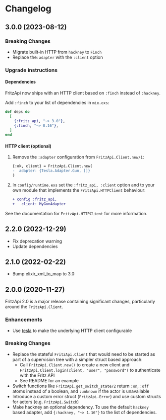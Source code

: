 # Changelog

## 3.0.0 (2023-08-12)

### Breaking Changes

- Migrate built-in HTTP from `hackney` to `Finch`
- Replace the`:adapter` with the `:client` option

### Upgrade instructions

#### Dependencies

FritzApi now ships with an HTTP client based on `:finch` instead of `:hackney`.

Add `:finch` to your list of dependencies in `mix.exs`:

```elixir
def deps do
  [
    {:fritz_api, "~> 3.0"},
    {:finch, "~> 0.16"},
  ]
end
```

#### HTTP client (optional)

1. Remove the `:adapter` configuration from `FritzApi.Client.new/1`:

   ```diff
   {:ok, client} = FritzApi.Client.new(
   -  adapter: {Tesla.Adapter.Gun, []}
   )
   ```

2. In `config/runtime.exs` set the `:fritz_api, :client` option and to your own module that implements the `FritzApi.HTTPClient` behaviour:

   ```diff
   + config :fritz_api,
   +   client: MyGunAdapter
   ```

See the documentation for `FritzApi.HTTPClient` for more information.

## 2.2.0 (2022-12-29)

- Fix deprecation warning
- Update dependencies

## 2.1.0 (2022-02-22)

- Bump elixir_xml_to_map to 3.0

## 2.0.0 (2020-11-27)

FritzApi 2.0 is a major release containing significant changes, particularly around the `FritzApi.Client`.

### Enhancements

- Use [tesla](https://github.com/teamon/tesla) to make the underlying HTTP client configurable

### Breaking Changes

- Replace the stateful `FritzApi.Client` that would need to be started as part of a supervision tree with a simpler struct based approach:
  - Call `FritzApi.Client.new()` to create a new client and `FritzApi.Client.login(client, "user", "password")` to authenticate with the Fritz API
  - See README for an example
- Switch functions like `FritzApi.get_switch_state/2` return `:on`, `:off` atoms instead of a boolean, and `:unknown` if the actor is unavailable
- Introduce a custom error struct (`FritzApi.Error`) and use custom structs for actors (e.g. `FritzApi.Switch`)
- Make hackney an optional dependency. To use the default `hackney` based adapter, add `{:hackney, "~> 1.16"}` to the list of dependencies.
